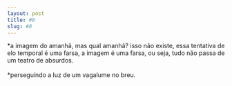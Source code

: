 ```yaml
---
layout: post
title: #8
slug: #8
---
```


<p class="description" style="text-align: justify;">
*a imagem do amanhã, mas qual amanhã? isso não existe, essa tentativa de elo temporal é uma farsa, a imagem é uma farsa, ou seja, tudo não passa de um teatro de absurdos.
<br>
 <br>
*perseguindo a luz de um vagalume no breu.
